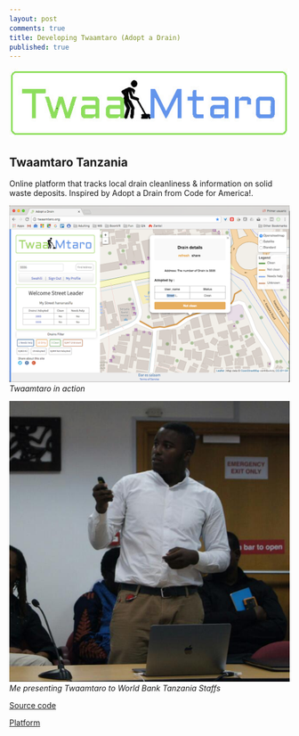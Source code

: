 ```yaml
---
layout: post
comments: true
title: Developing Twaamtaro (Adopt a Drain)
published: true
---
```




![](https://raw.githubusercontent.com/samweli/jekyll-now/master/images/twaamtaro_logo.png)

## Twaamtaro Tanzania

Online platform that tracks local drain cleanliness & information on solid waste deposits.
Inspired by Adopt a Drain from Code for America!.

![Twaamtaro in action](https://raw.githubusercontent.com/samweli/jekyll-now/master/images/twaamtaro_in_action.png)
\
_Twaamtaro in action_

![Me presenting Twaamtaro to World Bank Tanzania Staffs](https://raw.githubusercontent.com/samweli/jekyll-now/master/images/twaamtaro_pres.jpg)
\
_Me presenting Twaamtaro to World Bank Tanzania Staffs_

[Source code](https://github.com/Samweli/twaamtaro)

[Platform](https://twaamtaro.org)


